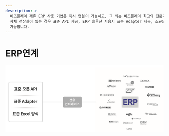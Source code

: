 ```yaml
---
description: >-
  비즈플레이 제휴 ERP 사용 기업은 즉시 연결이 가능하고, 그 외는 비즈플레이 최고의 전문가 팀이 귀사의 시스템과 연결을 지원 해드립니다.
  자체 전산실이 있는 경우 표준 API 제공, ERP 솔루션 사용시 표준 Adapter 제공, 소규모의 경우 표준 엑셀 파일을 이용해 연결이
  가능합니다.
---
```


# ERP연계

![](../.gitbook/assets/image%20%2876%29.png)



